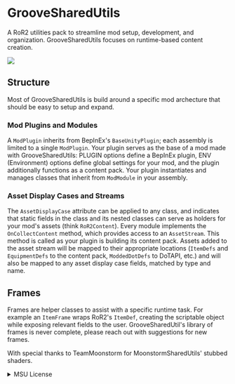 # GrooveSharedUtils
A RoR2 utilities pack to streamline mod setup, development, and organization. GrooveSharedUtils focuses on runtime-based content creation.

![](https://cdn.discordapp.com/attachments/894751893421707305/1019015317990690816/BWE_DOOO_DU_DUUUUU.png)

## Structure
Most of GrooveSharedUtils is build around a specific mod archecture that should be easy to setup and expand.
### Mod Plugins and Modules
A `ModPlugin` inherits from BepInEx's `BaseUnityPlugin`; each assembly is limited to a single `ModPlugin`. Your plugin serves as the base of a mod made with GrooveSharedUtils: PLUGIN options define a BepInEx plugin, ENV (Environment) options define global settings for your mod, and the plugin additionally functions as a content pack. Your plugin instantiates and manages classes that inherit from `ModModule` in your assembly.
### Asset Display Cases and Streams
The `AssetDisplayCase` attribute can be applied to any class, and indicates that static fields in the class and its nested classes can serve as holders for your mod's assets (think `RoR2Content`). Every module implements the `OnCollectContent` method, which provides access to an `AssetStream`. This method is called as your plugin is building its content pack. Assets added to the asset stream will be mapped to their appropriate locations (`ItemDefs` and `EquipmentDefs` to the content pack, `ModdedDotDefs` to DoTAPI, etc.) and will also be mapped to any asset display case fields, matched by type and name.

## Frames
Frames are helper classes to assist with a specific runtime task. For example an `ItemFrame` wraps RoR2's `ItemDef`, creating the scriptable object while exposing relevant fields to the user. GrooveSharedUtil's library of frames is never complete, please reach out with suggestions for new frames.

With special thanks to TeamMoonstorm for MoonstormSharedUtils' stubbed shaders.
<details>
<summary>MSU License</summary>
<br>
Copyright © 2022 TeamMoonstorm

Permission is hereby granted, free of charge, to any person depending on this software and associated documentation files (the "Software") to deal in the software without restriction, including without limitation the rights to use, copy, modify, merge, publish, distribute, sublicense.

Other software can reuse portions of the code as long as this License alongside a "Thanks" message is included on the using software's readme

The above copyright notice and this permission notice shall be included in all copies or substantial portions of the software

All rights are reserved.
</details>
